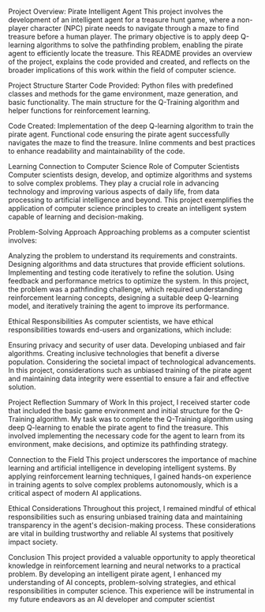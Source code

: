 Project Overview: Pirate Intelligent Agent
This project involves the development of an intelligent agent for a treasure hunt game, 
where a non-player character (NPC) pirate needs to navigate through a maze to find treasure 
before a human player. The primary objective is to apply deep Q-learning algorithms to solve 
the pathfinding problem, enabling the pirate agent to efficiently locate the treasure. 
This README provides an overview of the project, explains the code provided and created, 
and reflects on the broader implications of this work within the field of computer science.

Project Structure
Starter Code Provided:
Python files with predefined classes and methods for the game environment, maze generation, and
 basic functionality.
The main structure for the Q-Training algorithm and helper functions for reinforcement learning.

Code Created:
Implementation of the deep Q-learning algorithm to train the pirate agent.
Functional code ensuring the pirate agent successfully navigates the maze to find the treasure.
Inline comments and best practices to enhance readability and maintainability of the code.

Learning Connection to Computer Science
Role of Computer Scientists
Computer scientists design, develop, and optimize algorithms and systems to solve complex problems. 
They play a crucial role in advancing technology and improving various aspects of daily life, 
from data processing to artificial intelligence and beyond. This project exemplifies the application
 of computer science principles to create an intelligent system capable of learning and decision-making.

Problem-Solving Approach
Approaching problems as a computer scientist involves:

Analyzing the problem to understand its requirements and constraints.
Designing algorithms and data structures that provide efficient solutions.
Implementing and testing code iteratively to refine the solution.
Using feedback and performance metrics to optimize the system.
In this project, the problem was a pathfinding challenge, which required understanding 
reinforcement learning concepts, designing a suitable deep Q-learning model, and iteratively 
training the agent to improve its performance.

Ethical Responsibilities
As computer scientists, we have ethical responsibilities towards end-users and organizations, 
which include:

Ensuring privacy and security of user data.
Developing unbiased and fair algorithms.
Creating inclusive technologies that benefit a diverse population.
Considering the societal impact of technological advancements.
In this project, considerations such as unbiased training of the pirate agent and maintaining data 
integrity were essential to ensure a fair and effective solution.

Project Reflection
Summary of Work
In this project, I received starter code that included the basic game environment and 
initial structure for the Q-Training algorithm. My task was to complete the Q-Training algorithm 
using deep Q-learning to enable the pirate agent to find the treasure. This involved implementing 
the necessary code for the agent to learn from its environment, make decisions, and optimize its 
pathfinding strategy.

Connection to the Field
This project underscores the importance of machine learning and artificial intelligence in developing 
intelligent systems. By applying reinforcement learning techniques, I gained hands-on experience in 
training agents to solve complex problems autonomously, which is a critical aspect of modern
 AI applications.

Ethical Considerations
Throughout this project, I remained mindful of ethical responsibilities such as ensuring 
unbiased training data and maintaining transparency in the agent's decision-making process. 
These considerations are vital in building trustworthy and reliable AI systems that positively 
impact society.

Conclusion
This project provided a valuable opportunity to apply theoretical knowledge in reinforcement 
learning and neural networks to a practical problem. By developing an intelligent pirate agent, 
I enhanced my understanding of AI concepts, problem-solving strategies, and ethical responsibilities
in computer science. This experience will be instrumental in my future endeavors as an AI developer 
and computer scientist
